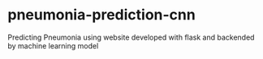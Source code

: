 # pneumonia-prediction-cnn

Predicting Pneumonia using website developed with flask and backended by machine learning model
